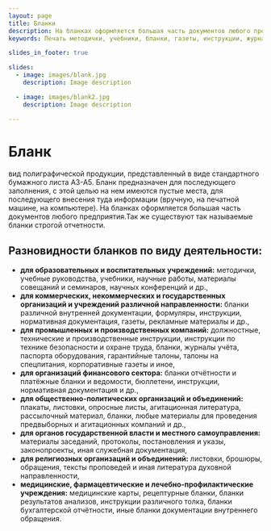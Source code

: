 ```yaml
---
layout: page
title: Бланки
description: На бланках оформляется большая часть документов любого предприятия.
keywords: Печать методички, учебники, бланки, газеты, инструкции, журналы учета, бюллетени, плакаты, листовки, аггитационные листы, , протоколы, указы, медицинские карты, рецептурные блаки, бланки бухгалтерского отчета.

slides_in_footer: true

slides:
  - image: images/blank.jpg
    description: Image description

  - image: images/blank2.jpg
    description: Image description

---
```


# Бланк
вид полиграфической продукции, представленный в виде стандартного бумажного листа А3-А5. Бланк предназначен для последующего заполнения, с этой целью на нем имеются пустые места, для последующего внесения туда информации (вручную, на печатной машине, на компьютере). На бланках оформляется большая часть документов любого предприятия.Так же существуют так называемые бланки строгой отчетности. 

 
## Разновидности бланков по виду деятельности: 

 - **для образовательных и воспитательных учреждений:**
   методички, учебные руководства, учебники, научные работы, материалы совещаний и семинаров, научных конференций и др.,
 - **для коммерческих, некоммерческих и государственных организаций и учреждений различной направленности:**
   бланки различной внутренней документации, формуляры, инструкции, нормативная документация, газеты, рекламные материалы и др.,
 - **для промышленных и производственных компаний:**
   должностные, технические и производственные инструкции, инструкции по технике безопасности и охране труда, бланки, журналы учёта, паспорта оборудования, гарантийные талоны, талоны на спецпитания, корпоративные газеты и иное,
 - **для организаций финансового сектора:**
   бланки отчётности и платёжные бланки и ведомости, бюллетени, инструкции, нормативная документация и др.,
 - **для общественно-политических организаций и объединений:**
   плакаты, листовки, опросные листы, агитационная литература, рассылочный материал, бланки, любые материалы для проведения предвыборных и агитационных компаний и др.,
 - **для органов государственной власти и местного самоуправления:**
   материалы заседаний, протоколы, постановления и указы, законопроекты, иная служебная документация,
 - **для религиозных организаций и объединений:**
   листовки, брошюры, обращения, тексты проповедей и иная литература духовной направленности,
 - **медицинские, фармацевтические и лечебно-профилактические учреждения:**
    медицинские карты, рецептурные бланки, бланки результатов анализов, инструкции различного толка, бланки бухгалтерской отчётности, иные бланки документации внутреннего обращения.
